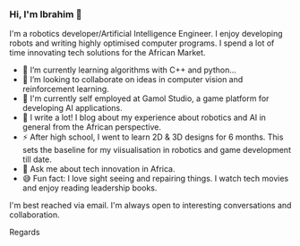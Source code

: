 ### Hi, I'm Ibrahim 👋

I'm a robotics developer/Artificial Intelligence  Engineer. I enjoy developing robots and writing highly optimised computer programs. I spend a lot of time innovating tech solutions for the African Market.

  * 🌱 I’m currently learning  algorithms with C++ and python...
  * 👯 I’m looking to collaborate on ideas in computer vision and reinforcement learning.
  * 🔭 I'm currently self employed at Gamol Studio, a game platform  for developing AI applications.
  * 📝 I write a lot! I blog about my experience about robotics and AI in general from the African perspective.
  * ⚡ After high school, I went to learn 2D & 3D designs for 6 months. This sets the baseline for my viisualisation in robotics and game development till date. 
  * 💬 Ask me about tech innovation in Africa.
  * 😅 Fun fact: I love sight seeing and repairing things. I watch tech movies and enjoy reading leadership books.

I'm best reached via email. I'm always open to interesting conversations and collaboration.

Regards
